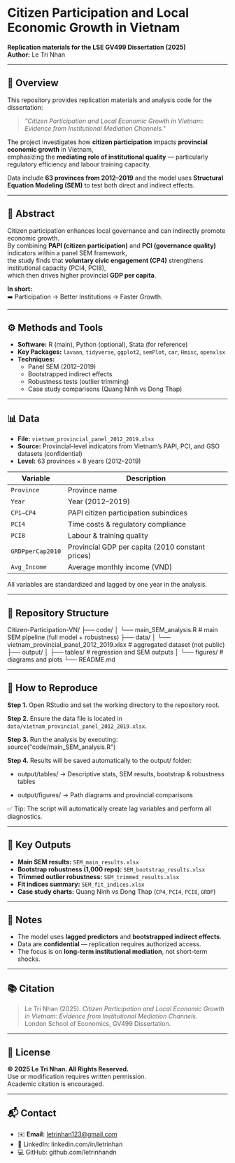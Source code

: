 # Citizen Participation and Local Economic Growth in Vietnam  
**Replication materials for the LSE GV499 Dissertation (2025)**  
**Author:** Le Tri Nhan  

---

## 📘 Overview
This repository provides replication materials and analysis code for the dissertation:  
> *"Citizen Participation and Local Economic Growth in Vietnam: Evidence from Institutional Mediation Channels."*  

The project investigates how **citizen participation** impacts **provincial economic growth** in Vietnam,  
emphasizing the **mediating role of institutional quality** — particularly regulatory efficiency and labour training capacity.  

Data include **63 provinces from 2012–2019** and the model uses **Structural Equation Modeling (SEM)** to test both direct and indirect effects.

---

## 🧠 Abstract
Citizen participation enhances local governance and can indirectly promote economic growth.  
By combining **PAPI (citizen participation)** and **PCI (governance quality)** indicators within a panel SEM framework,  
the study finds that **voluntary civic engagement (CP4)** strengthens institutional capacity (PCI4, PCI8),  
which then drives higher provincial **GDP per capita**.

**In short:**  
➡️ Participation → Better Institutions → Faster Growth.

---

## ⚙️ Methods and Tools
- **Software:** R (main), Python (optional), Stata (for reference)
- **Key Packages:** `lavaan`, `tidyverse`, `ggplot2`, `semPlot`, `car`, `Hmisc`, `openxlsx`
- **Techniques:**  
  - Panel SEM (2012–2019)  
  - Bootstrapped indirect effects  
  - Robustness tests (outlier trimming)  
  - Case study comparisons (Quang Ninh vs Dong Thap)

---

## 📊 Data
- **File:** `vietnam_provincial_panel_2012_2019.xlsx`  
- **Source:** Provincial-level indicators from Vietnam’s PAPI, PCI, and GSO datasets (confidential)  
- **Level:** 63 provinces × 8 years (2012–2019)  

| Variable | Description |
|-----------|--------------|
| `Province` | Province name |
| `Year` | Year (2012–2019) |
| `CP1–CP4` | PAPI citizen participation subindices |
| `PCI4` | Time costs & regulatory compliance |
| `PCI8` | Labour & training quality |
| `GRDPperCap2010` | Provincial GDP per capita (2010 constant prices) |
| `Avg_Income` | Average monthly income (VND) |

All variables are standardized and lagged by one year in the analysis.

---

## 📂 Repository Structure
Citizen-Participation-VN/
├── code/
│ └── main_SEM_analysis.R # main SEM pipeline (full model + robustness)
├── data/
│ └── vietnam_provincial_panel_2012_2019.xlsx # aggregated dataset (not public)
├── output/
│ ├── tables/ # regression and SEM outputs
│ └── figures/ # diagrams and plots
└── README.md

---

## 🚀 How to Reproduce
**Step 1.** Open RStudio and set the working directory to the repository root.  

**Step 2.** Ensure the data file is located in `data/vietnam_provincial_panel_2012_2019.xlsx`.  

**Step 3.** Run the analysis by executing: source("code/main_SEM_analysis.R")

**Step 4.** Results will be saved automatically to the output/ folder:

- output/tables/ → Descriptive stats, SEM results, bootstrap & robustness tables

- output/figures/ → Path diagrams and provincial comparisons

✅ Tip: The script will automatically create lag variables and perform all diagnostics.

---

## 🧩 Key Outputs
- **Main SEM results:** `SEM_main_results.xlsx`  
- **Bootstrap robustness (1,000 reps):** `SEM_bootstrap_results.xlsx`  
- **Trimmed outlier robustness:** `SEM_trimmed_results.xlsx`  
- **Fit indices summary:** `SEM_fit_indices.xlsx`  
- **Case study charts:** Quang Ninh vs Dong Thap (`CP4`, `PCI4`, `PCI8`, `GRDP`)

---

## 🧭 Notes
- The model uses **lagged predictors** and **bootstrapped indirect effects**.  
- Data are **confidential** — replication requires authorized access.  
- The focus is on **long-term institutional mediation**, not short-term shocks.

---

## 📚 Citation
> Le Tri Nhan (2025). *Citizen Participation and Local Economic Growth in Vietnam: Evidence from Institutional Mediation Channels.*  
> London School of Economics, GV499 Dissertation.

---

## 🔏 License
**© 2025 Le Tri Nhan. All Rights Reserved.**  
Use or modification requires written permission.  
Academic citation is encouraged.

---

## 📬 Contact
- ✉️ **Email:** letrinhan123@gmail.com
- 🔗 LinkedIn: linkedin.com/in/letrinhan
- 💻 GitHub: github.com/letrinhandn
